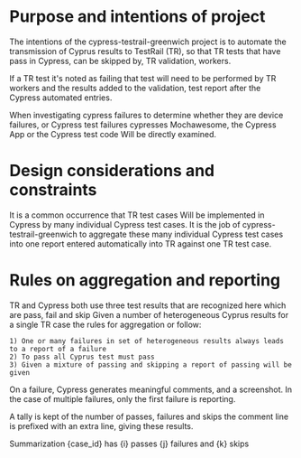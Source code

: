 # Purpose and intentions of project
The intentions of the cypress-testrail-greenwich project is to automate the transmission of Cyprus results to TestRail (TR), so that TR tests that have pass in Cypress, can be skipped by, TR validation, workers.

If a TR test it's noted as failing that test will need to be performed by TR workers and the results added to the validation, test report after the Cypress automated entries.

When investigating cypress failures to determine whether they are device failures, or Cypress test failures cypresses Mochawesome, the Cypress App or the Cypress test code Will be directly examined. 


# Design considerations and constraints
It is a common occurrence that TR test cases Will be implemented in Cypress by many individual Cypress test cases. It is the job of cypress-testrail-greenwich to aggregate these many individual Cypress test cases into one report entered automatically into TR against one TR test case.

# Rules on aggregation and reporting
TR and Cypress both use three test results that are recognized here which are pass, fail and skip
Given a number of heterogeneous Cyprus results for a single TR case the rules for aggregation or follow:

	1) One or many failures in set of heterogeneous results always leads to a report of a failure
    2) To pass all Cyprus test must pass
    3) Given a mixture of passing and skipping a report of passing will be given

On a failure, Cypress generates meaningful comments, and a screenshot. In the case of multiple failures, only the first failure is reporting.

A tally is kept of the number of passes, failures and skips the comment line is prefixed with an extra line, giving these results.

Summarization {case_id} has {i} passes {j} failures and {k} skips